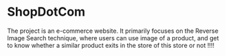 # ShopDotCom

The project is an e-commerce website. It primarily focuses on the Reverse Image Search technique, where users can use image of a product, and get to know whether a similar product exits in the store of this store or not !!!!

